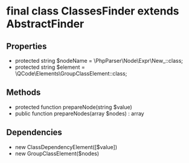 # final class ClassesFinder extends AbstractFinder
## Properties
- protected string $nodeName = \PhpParser\Node\Expr\New_::class;- protected string $element = \QCode\Elements\GroupClassElement::class;
## Methods
- protected function prepareNode(string $value)- public function prepareNodes(array $nodes) : array
## Dependencies
- new ClassDependencyElement([$value])- new GroupClassElement($nodes)
